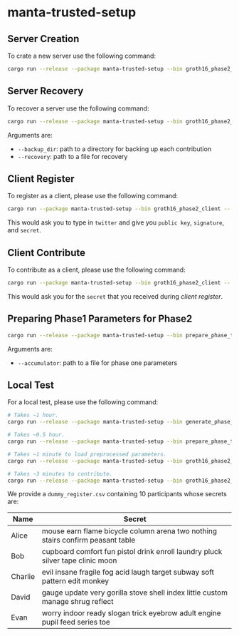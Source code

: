 # manta-trusted-setup

## Server Creation

To crate a new server use the following command: 

```sh
cargo run --release --package manta-trusted-setup --bin groth16_phase2_server -- create path_to_registry path_to_backup_directory
```

## Server Recovery

To recover a server use the following command:

```sh
cargo run --release --package manta-trusted-setup --bin groth16_phase2_server -- recover path_to_recovery_file path_to_backup_directory
```

Arguments are:

* `--backup_dir`: path to a directory for backing up each contribution
* `--recovery`: path to a file for recovery

## Client Register

To register as a client, please use the following command:

```sh
cargo run --package manta-trusted-setup --bin groth16_phase2_client -- register
```

This would ask you to type in `twitter` and give you `public key`, `signature`, and `secret`.


## Client Contribute

To contribute as a client, please use the following command:

```sh
cargo run --package manta-trusted-setup --bin groth16_phase2_client -- contribute
```

This would ask you for the `secret` that you received during *client register*.

## Preparing Phase1 Parameters for Phase2

```sh
cargo run --release --package manta-trusted-setup --bin prepare_phase_two_parameters -- path_to_phase_one_parameter
```

Arguments are:

* `--accumulator`: path to a file for phase one parameters

## Local Test

For a local test, please use the following command:

```sh
# Takes ~1 hour.
cargo run --release --package manta-trusted-setup --bin generate_phase_one_dummy_parameters

# Takes ~0.5 hour.
cargo run --release --package manta-trusted-setup --bin prepare_phase_two_parameters -- --accumulator dummy_phase_one_parameter.data

# Takes ~1 minute to load preprocessed parameters.
cargo run --release --package manta-trusted-setup --bin groth16_phase2_server -- create dummy_register.csv .

# Takes ~3 minutes to contribute.
cargo run --release --package manta-trusted-setup --bin groth16_phase2_client -- contribute
```

We provide a `dummy_register.csv` containing $10$ participants whose secrets are:

| Name | Secret |
| --- | --- |
| Alice |  mouse earn flame bicycle column arena two nothing stairs confirm peasant table |
| Bob |  cupboard comfort fun pistol drink enroll laundry pluck silver tape clinic moon |
| Charlie |  evil insane fragile fog acid laugh target subway soft pattern edit monkey |
| David |  gauge update very gorilla stove shell index little custom manage shrug reflect |
| Evan |  worry indoor ready slogan trick eyebrow adult engine pupil feed series toe |

